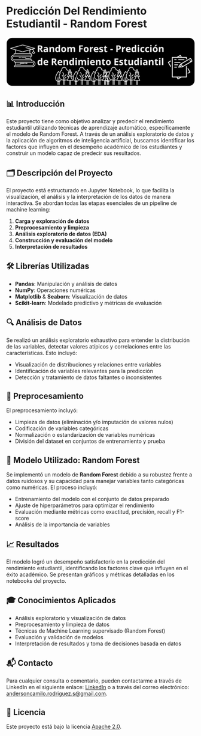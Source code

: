 # Predicción Del Rendimiento Estudiantil - Random Forest
![](https://raw.githubusercontent.com/Andersoncrs/Random_Forest_Prediccion_De_Rendimiento_Estudiantil/refs/heads/main/Banner_Random_Forest.png)

## 📊 Introducción

Este proyecto tiene como objetivo analizar y predecir el rendimiento estudiantil utilizando técnicas de aprendizaje automático, específicamente el modelo de Random Forest. A través de un análisis exploratorio de datos y la aplicación de algoritmos de inteligencia artificial, buscamos identificar los factores que influyen en el desempeño académico de los estudiantes y construir un modelo capaz de predecir sus resultados.

## 🗂️ Descripción del Proyecto

El proyecto está estructurado en Jupyter Notebook, lo que facilita la visualización, el análisis y la interpretación de los datos de manera interactiva. Se abordan todas las etapas esenciales de un pipeline de machine learning:

1. **Carga y exploración de datos**
2. **Preprocesamiento y limpieza**
3. **Análisis exploratorio de datos (EDA)**
4. **Construcción y evaluación del modelo**
5. **Interpretación de resultados**

## 🛠️ Librerías Utilizadas

- **Pandas**: Manipulación y análisis de datos
- **NumPy**: Operaciones numéricas
- **Matplotlib** & **Seaborn**: Visualización de datos
- **Scikit-learn**: Modelado predictivo y métricas de evaluación

## 🔍 Análisis de Datos

Se realizó un análisis exploratorio exhaustivo para entender la distribución de las variables, detectar valores atípicos y correlaciones entre las características. Esto incluyó:

- Visualización de distribuciones y relaciones entre variables
- Identificación de variables relevantes para la predicción
- Detección y tratamiento de datos faltantes o inconsistentes

## 🧹 Preprocesamiento

El preprocesamiento incluyó:

- Limpieza de datos (eliminación y/o imputación de valores nulos)
- Codificación de variables categóricas
- Normalización o estandarización de variables numéricas
- División del dataset en conjuntos de entrenamiento y prueba

## 🌲 Modelo Utilizado: Random Forest

Se implementó un modelo de **Random Forest** debido a su robustez frente a datos ruidosos y su capacidad para manejar variables tanto categóricas como numéricas. El proceso incluyó:

- Entrenamiento del modelo con el conjunto de datos preparado
- Ajuste de hiperparámetros para optimizar el rendimiento
- Evaluación mediante métricas como exactitud, precisión, recall y F1-score
- Análisis de la importancia de variables

## 📈 Resultados

El modelo logró un desempeño satisfactorio en la predicción del rendimiento estudiantil, identificando los factores clave que influyen en el éxito académico. Se presentan gráficos y métricas detalladas en los notebooks del proyecto.

## 🎓 Conocimientos Aplicados

- Análisis exploratorio y visualización de datos
- Preprocesamiento y limpieza de datos
- Técnicas de Machine Learning supervisado (Random Forest)
- Evaluación y validación de modelos
- Interpretación de resultados y toma de decisiones basada en datos

## 📬 Contacto

Para cualquier consulta o comentario, pueden contactarme a través de LinkedIn en el siguiente enlace: [LinkedIn](www.linkedin.com/in/andersoncrs) o a través del correo electrónico: andersoncamilo.rodriguez.s@gmail.com.

## 📜 Licencia
Este proyecto está bajo la licencia [Apache 2.0](LICENSE).
